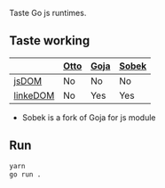 Taste Go js runtimes.


## Taste working

|     |[Otto](https://github.com/robertkrimen/otto)|[Goja](https://github.com/dop251/goja)|[Sobek](https://github.com/grafana/sobek)|
|-----|----|----|----|
|[jsDOM](https://github.com/jsdom/jsdom)|No|No|No|
|[linkeDOM](https://github.com/WebReflection/linkedom)|No|Yes|Yes|

* Sobek is a fork of Goja for js module


## Run
```sh
yarn
go run .
```
